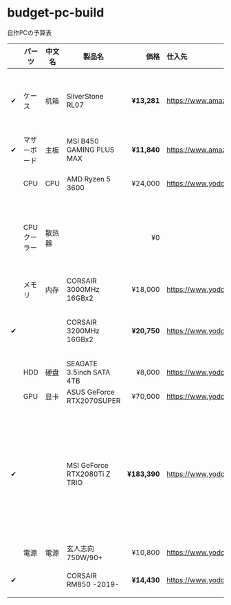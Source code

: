 # budget-pc-build
自作PCの予算表

|  | パーツ | 中文名 | 製品名 | 価格 | 仕入先 | 備考 |
| --- | --- | --- | --- | ---: | :--- | --- |
| &#x2714; | ケース | 机箱 | SilverStone RL07 | **&yen;13,281** | https://www.amazon.co.jp/gp/product/B077TXNT8L/ | ミドルタワー。黒と赤でかっこいい |
| &#x2714; | マザーボード | 主板 | MSI B450 GAMING PLUS MAX | **&yen;11,840** | https://www.amazon.co.jp/dp/B07W8WKV67/ | 黒と赤でかっこいい |
|  | CPU | CPU | AMD Ryzen 5 3600 | &yen;24,000 | https://www.yodobashi.com/product/100000001004635375/ | 6コアあれば十分 |
|  | CPUクーラー | 散热器 |  | &yen;0 |  | とりあえずは純正の使ってたらええんちゃう？ |
|  | メモリ | 内存 | CORSAIR 3000MHz 16GBx2 | &yen;18,000 | https://www.yodobashi.com/product/100000001003821892/ |  |
| &#x2714; |  |  | CORSAIR 3200MHz 16GBx2 | **&yen;20,750** | https://www.yodobashi.com/product/100000001005581573/ | なんとなくちょっといいのにした |
|  | HDD | 硬盘 | SEAGATE 3.5inch SATA 4TB | &yen;8,000 | https://www.yodobashi.com/product/100000001003675239/ |  |
|  | GPU | 显卡 | ASUS GeForce RTX2070SUPER | &yen;70,000 | https://www.yodobashi.com/product/100000001004918245/ |  |
| &#x2714; |  |  | MSI GeForce RTX2080Ti Z TRIO | **&yen;183,390** | https://www.yodobashi.com/product/100000001005590984/ | 欲を言えば2080Tiが欲しい！ → 本当に買ってしまいそう... → 本当に買ってしまった |
|  | 電源 | 電源 | 玄人志向 750W/90+ | &yen;10,800 | https://www.yodobashi.com/product/100000001003752199/ |  |
| &#x2714; |  |  | CORSAIR RM850 -2019- | **&yen;14,430** | https://www.yodobashi.com/product/100000001004485887/ | コルセアかっこいい |

